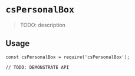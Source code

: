 # `csPersonalBox`

> TODO: description

## Usage

```
const csPersonalBox = require('csPersonalBox');

// TODO: DEMONSTRATE API
```
